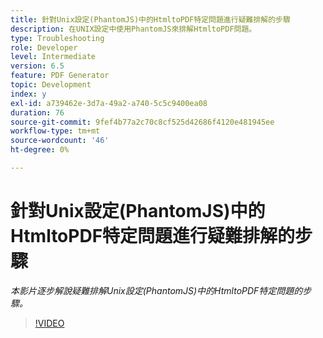 ```yaml
---
title: 針對Unix設定(PhantomJS)中的HtmltoPDF特定問題進行疑難排解的步驟
description: 在UNIX設定中使用PhantomJS來排解HtmltoPDF問題。
type: Troubleshooting
role: Developer
level: Intermediate
version: 6.5
feature: PDF Generator
topic: Development
index: y
exl-id: a739462e-3d7a-49a2-a740-5c5c9400ea08
duration: 76
source-git-commit: 9fef4b77a2c70c8cf525d42686f4120e481945ee
workflow-type: tm+mt
source-wordcount: '46'
ht-degree: 0%

---
```


# 針對Unix設定(PhantomJS)中的HtmltoPDF特定問題進行疑難排解的步驟

*本影片逐步解說疑難排解Unix設定(PhantomJS)中的HtmltoPDF特定問題的步驟。*

>[!VIDEO](https://video.tv.adobe.com/v/335546?quality=12&learn=on)
